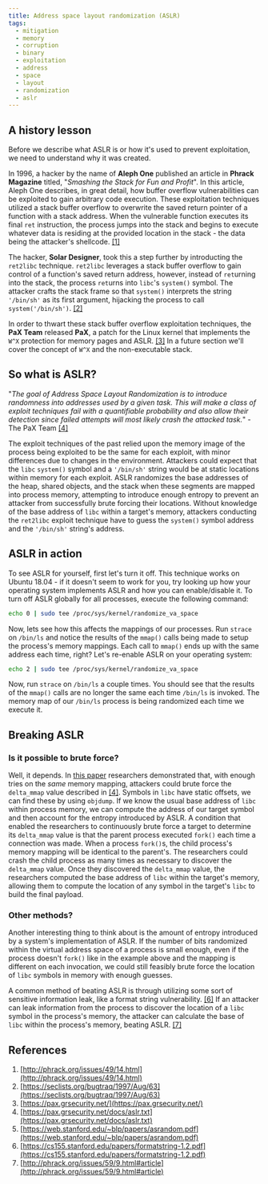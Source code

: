 ```yaml
---
title: Address space layout randomization (ASLR)
tags:
  - mitigation
  - memory
  - corruption
  - binary
  - exploitation
  - address
  - space
  - layout
  - randomization
  - aslr
---
```


## A history lesson

Before we describe what ASLR is or how it's used to prevent exploitation, we
need to understand why it was created.

In 1996, a hacker by the name of **Aleph One** published an article in **Phrack
Magazine** titled, "_Smashing the Stack for Fun and Profit_". In this article,
Aleph One describes, in great detail, how buffer overflow vulnerabilities can
be exploited to gain arbitrary code execution. These exploitation techniques
utilized a stack buffer overflow to overwrite the saved return pointer of a
function with a stack address. When the vulnerable function executes its final
`ret` instruction, the process jumps into the stack and begins to execute
whatever data is residing at the provided location in the stack - the data
being the attacker's shellcode. [[1]](#references)

The hacker, **Solar Designer**, took this a step further by introducting the
`ret2libc` technique. `ret2libc` leverages a stack buffer overflow to gain
control of a function's saved return address, however, instead of `ret`urning
into the stack, the process `ret`urns into `libc`'s `system()` symbol. The
attacker crafts the stack frame so that `system()` interprets the string
`'/bin/sh'` as its first argument, hijacking the process to call
`system('/bin/sh')`. [[2]](#references)

In order to thwart these stack buffer overflow exploitation techniques, the
**PaX Team** released **PaX**, a patch for the Linux kernel that implements the
`W^X` protection for memory pages and ASLR. [[3]](#references) In a future
section we'll cover the concept of `W^X` and the non-executable stack.

## So what is ASLR?

"_The goal of Address Space Layout Randomization is to introduce randomness
into addresses used by a given task. This will make a class of exploit
techniques fail with a quantifiable probability and also allow their detection
since failed attempts will most likely crash the attacked task._" - The PaX
Team [[4]](#references)

The exploit techniques of the past relied upon the memory image of the process
being exploited to be the same for each exploit, with minor differences due to
changes in the environment. Attackers could expect that the `libc` `system()`
symbol and a `'/bin/sh'` string would be at static locations within memory for
each exploit. ASLR randomizes the base addresses of the heap, shared objects,
and the stack when these segments are mapped into process memory, attempting to
introduce enough entropy to prevent an attacker from successfully brute forcing
their locations. Without knowledge of the base address of `libc` within a
target's memory, attackers conducting the `ret2libc` exploit technique have to
guess the `system()` symbol address and the `'/bin/sh'` string's address.

## ASLR in action

To see ASLR for yourself, first let's turn it off. This technique works on
Ubuntu 18.04 - if it doesn't seem to work for you, try looking up how your
operating system implements ASLR and how you can enable/disable it. To turn off
ASLR globally for all processes, execute the following command:

```bash
echo 0 | sudo tee /proc/sys/kernel/randomize_va_space
```

Now, lets see how this affects the mappings of our processes. Run `strace` on
`/bin/ls` and notice the results of the `mmap()` calls being made to setup the
process's memory mappings. Each call to `mmap()` ends up with the same address
each time, right? Let's re-enable ASLR on your operating system:

```bash
echo 2 | sudo tee /proc/sys/kernel/randomize_va_space
```

Now, run `strace` on `/bin/ls` a couple times. You should see that the results
of the `mmap()` calls are no longer the same each time `/bin/ls` is invoked.
The memory map of our `/bin/ls` process is being randomized each time we
execute it.

## Breaking ASLR

### Is it possible to brute force?

Well, it depends. In
[this paper](https://web.stanford.edu/~blp/papers/asrandom.pdf) researchers
demonstrated that, with enough tries on the _same_ memory mapping, attackers
could brute force the `delta_mmap` value described in [[4]](#references).
Symbols in `libc` have static offsets, we can find these by using `objdump`. If
we know the usual base address of `libc` within process memory, we can compute
the address of our target symbol and then account for the entropy introduced by
ASLR. A condition that enabled the researchers to continuously brute force a
target to determine its `delta_mmap` value is that the parent process executed
`fork()` each time a connection was made. When a process `fork()`s, the child
process's memory mapping will be identical to the parent's. The researchers
could crash the child process as many times as necessary to discover the
`delta_mmap` value. Once they discovered the `delta_mmap` value, the
researchers computed the base address of `libc` within the target's memory,
allowing them to compute the location of any symbol in the target's `libc` to
build the final payload.

### Other methods?

Another interesting thing to think about is the amount of entropy introduced by
a system's implementation of ASLR. If the number of bits randomized within the
virtual address space of a process is small enough, even if the process doesn't
`fork()` like in the example above and the mapping is different on each
invocation, we could still feasibly brute force the location of `libc` symbols
in memory with enough guesses.

A common method of beating ASLR is through utilizing some sort of sensitive
information leak, like a format string vulnerability. [[6]](#references) If an
attacker can leak information from the process to discover the location of a
`libc` symbol in the process's memory, the attacker can calculate the base of
`libc` within the process's memory, beating ASLR. [[7]](#references)

## References

1. [http://phrack.org/issues/49/14.html](http://phrack.org/issues/49/14.html)
2. [https://seclists.org/bugtraq/1997/Aug/63](https://seclists.org/bugtraq/1997/Aug/63)
3. [https://pax.grsecurity.net/](https://pax.grsecurity.net/)
4. [https://pax.grsecurity.net/docs/aslr.txt](https://pax.grsecurity.net/docs/aslr.txt)
5. [https://web.stanford.edu/~blp/papers/asrandom.pdf](https://web.stanford.edu/~blp/papers/asrandom.pdf)
6. [https://cs155.stanford.edu/papers/formatstring-1.2.pdf](https://cs155.stanford.edu/papers/formatstring-1.2.pdf)
7. [http://phrack.org/issues/59/9.html#article](http://phrack.org/issues/59/9.html#article)
